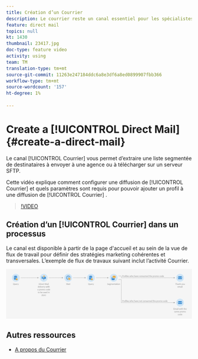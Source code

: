 ```yaml
---
title: Création d’un Courrier
description: Le courrier reste un canal essentiel pour les spécialistes du marketing du monde entier et ils peuvent désormais orchestrer ces interactions hors ligne avec leurs interactions en ligne. Le même moteur qui alimente les communications numériques, telles que le courrier électronique et les dispositifs portables, peut désormais personnaliser les envois directs.
feature: direct mail
topics: null
kt: 1430
thumbnail: 23417.jpg
doc-type: feature video
activity: using
team: TM
translation-type: tm+mt
source-git-commit: 11263e247184ddc6a8e3df6a8ed0899907fbb366
workflow-type: tm+mt
source-wordcount: '157'
ht-degree: 1%

---
```



# Create a [!UICONTROL Direct Mail] {#create-a-direct-mail}

Le canal [!UICONTROL Courrier] vous permet d’extraire une liste segmentée de destinataires à envoyer à une agence ou à télécharger sur un serveur SFTP.

Cette vidéo explique comment configurer une diffusion de [!UICONTROL Courrier] et quels paramètres sont requis pour pouvoir ajouter un profil à une diffusion de [!UICONTROL Courrier] .

>[!VIDEO](https://video.tv.adobe.com/v/23417?quality=12)

## Création d’un [!UICONTROL Courrier] dans un processus

Le canal est disponible à partir de la page d&#39;accueil et au sein de la vue de flux de travail pour définir des stratégies marketing cohérentes et transversales. L’exemple de flux de travaux suivant inclut l’activité Courrier.

![Image de flux de travaux](/help/assets/direct_mail_examplewf.png)

## Autres ressources

* [A propos du Courrier](https://docs.adobe.com/content/help/en/campaign-standard/using/communication-channels/direct-mail/about-direct-mail.html)
